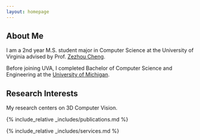 ```yaml
---
layout: homepage
---
```


## About Me

I am a 2nd year M.S. student major in Computer Science at the University of Virginia advised by Prof. [Zezhou Cheng](https://sites.google.com/site/zezhoucheng/). 

Before joining UVA, I completed Bachelor of Computer Science and Engineering at the [University of Michigan](https://umich.edu/).

## Research Interests

My research centers on 3D Computer Vision.

{% include_relative _includes/publications.md %}

{% include_relative _includes/services.md %}
